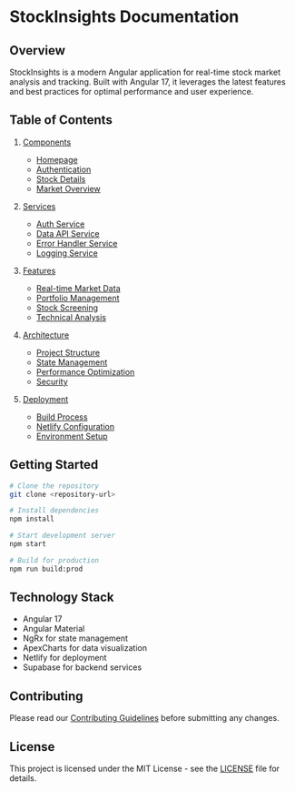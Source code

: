 # StockInsights Documentation

## Overview
StockInsights is a modern Angular application for real-time stock market analysis and tracking. Built with Angular 17, it leverages the latest features and best practices for optimal performance and user experience.

## Table of Contents

1. [Components](./components/README.md)
   - [Homepage](./components/homepage.md)
   - [Authentication](./components/auth.md)
   - [Stock Details](./components/stock-details.md)
   - [Market Overview](./components/market-overview.md)

2. [Services](./services/README.md)
   - [Auth Service](./services/auth-service.md)
   - [Data API Service](./services/data-api-service.md)
   - [Error Handler Service](./services/error-handler-service.md)
   - [Logging Service](./services/logging-service.md)

3. [Features](./features/README.md)
   - [Real-time Market Data](./features/real-time-market-data.md)
   - [Portfolio Management](./features/portfolio-management.md)
   - [Stock Screening](./features/stock-screening.md)
   - [Technical Analysis](./features/technical-analysis.md)

4. [Architecture](./architecture/README.md)
   - [Project Structure](./architecture/project-structure.md)
   - [State Management](./architecture/state-management.md)
   - [Performance Optimization](./architecture/performance-optimization.md)
   - [Security](./architecture/security.md)

5. [Deployment](./deployment/README.md)
   - [Build Process](./deployment/build-process.md)
   - [Netlify Configuration](./deployment/netlify-config.md)
   - [Environment Setup](./deployment/environment-setup.md)

## Getting Started

```bash
# Clone the repository
git clone <repository-url>

# Install dependencies
npm install

# Start development server
npm start

# Build for production
npm run build:prod
```

## Technology Stack

- Angular 17
- Angular Material
- NgRx for state management
- ApexCharts for data visualization
- Netlify for deployment
- Supabase for backend services

## Contributing

Please read our [Contributing Guidelines](./CONTRIBUTING.md) before submitting any changes.

## License

This project is licensed under the MIT License - see the [LICENSE](./LICENSE) file for details. 